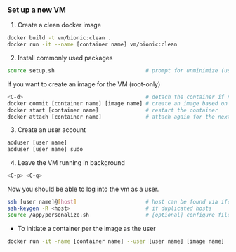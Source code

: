 ### Set up a new VM
1. Create a clean docker image
  ``` bash
  docker build -t vm/bionic:clean .
  docker run -it --name [container name] vm/bionic:clean 
  ```

2. Install commonly used packages
  ``` bash
  source setup.sh                             # prompt for unminimize (user log-in) 
  ```
  
  If you want to create an image for the VM (root-only)
  ``` bash
  <C-d>                                       # detach the container if not already
  docker commit [container name] [image name] # create an image based on the current VM state
  docker start [container name]               # restart the container
  docker attach [container name]              # attach again for the next step
  ```

3. Create an user account
  ``` bash
  adduser [user name]
  adduser [user name] sudo
  ```
 
4. Leave the VM running in background
  ``` bash
  <C-p> <C-q>
  ```

  Now you should be able to log into the vm as a user. 
  ``` bash
  ssh [user name]@[host]                      # host can be found via ifconfig
  ssh-keygen -R <host>                        # if duplicated hosts
  source /app/personalize.sh                  # [optional] configure files, e.g., gitconfig
  ```

  * To initiate a container per the image as the user
  ``` bash
  docker run -it -name [container name] --user [user name] [image name]
  ```

